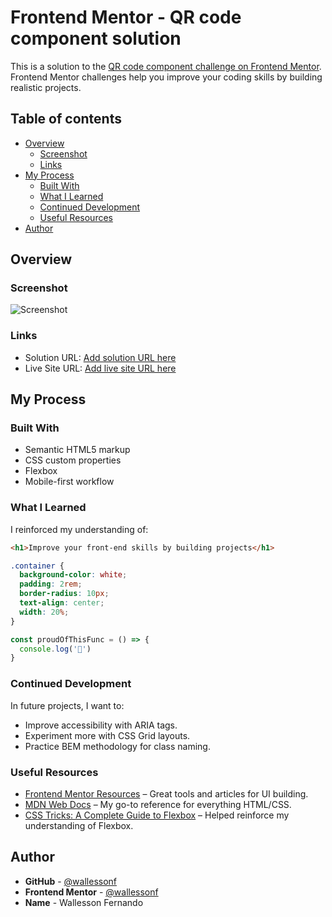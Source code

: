 # Frontend Mentor - QR code component solution

This is a solution to the [QR code component challenge on Frontend Mentor](https://www.frontendmentor.io/challenges/qr-code-component-iux_sIO_H). Frontend Mentor challenges help you improve your coding skills by building realistic projects.

## Table of contents

- [Overview](#overview)
  - [Screenshot](#screenshot)
  - [Links](#links)
- [My Process](#my-process)
  - [Built With](#built-with)
  - [What I Learned](#what-i-learned)
  - [Continued Development](#continued-development)
  - [Useful Resources](#useful-resources)
- [Author](#author)

## Overview

### Screenshot

![Screenshot](./screenshot.jpg)

### Links

- Solution URL: [Add solution URL here](https://your-solution-url.com)
- Live Site URL: [Add live site URL here](https://your-live-site-url.com)

## My Process

### Built With

- Semantic HTML5 markup
- CSS custom properties
- Flexbox
- Mobile-first workflow

### What I Learned

I reinforced my understanding of:

```html
<h1>Improve your front-end skills by building projects</h1>
```
```css
.container {
  background-color: white;
  padding: 2rem;
  border-radius: 10px;
  text-align: center;
  width: 20%;
}
```
```js
const proudOfThisFunc = () => {
  console.log('🎉')
}
```

### Continued Development

In future projects, I want to:

- Improve accessibility with ARIA tags.
- Experiment more with CSS Grid layouts.
- Practice BEM methodology for class naming.

### Useful Resources

- [Frontend Mentor Resources](https://www.frontendmentor.io/resources) – Great tools and articles for UI building.
- [MDN Web Docs](https://developer.mozilla.org/) – My go-to reference for everything HTML/CSS.
- [CSS Tricks: A Complete Guide to Flexbox](https://css-tricks.com/snippets/css/a-guide-to-flexbox/) – Helped reinforce my understanding of Flexbox.

## Author

- **GitHub** - [@wallessonf](https://github.com/wallessonf)
- **Frontend Mentor** - [@wallessonf](https://www.frontendmentor.io/profile/wallessonf)
- **Name** - Wallesson Fernando